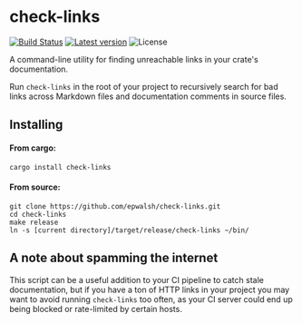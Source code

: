 # check-links

[![Build Status](https://travis-ci.org/epwalsh/check-links.svg?branch=master)](https://travis-ci.org/epwalsh/check-links) [![Latest version](https://img.shields.io/crates/v/check-links.svg)](https://crates.io/crates/check-links) ![License](https://img.shields.io/crates/l/check-links.svg)

A command-line utility for finding unreachable links in your crate's documentation.

Run `check-links` in the root of your project to recursively search for bad links across Markdown files and documentation comments in source files.

## Installing

#### From cargo:

```
cargo install check-links
```

#### From source:

```
git clone https://github.com/epwalsh/check-links.git
cd check-links
make release
ln -s [current directory]/target/release/check-links ~/bin/
```

## A note about spamming the internet

This script can be a useful addition to your CI pipeline to catch stale documentation, but if you have a ton of HTTP links in your project you may want to avoid running `check-links` too often, as your CI server could end up being blocked or rate-limited by certain hosts.
